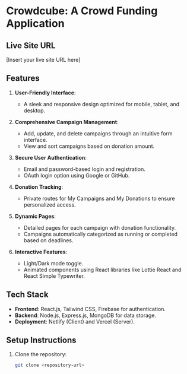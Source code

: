 # Crowdcube: A Crowd Funding Application  

## Live Site URL  
[Insert your live site URL here]  

## Features  

1. **User-Friendly Interface**:  
   - A sleek and responsive design optimized for mobile, tablet, and desktop.  

2. **Comprehensive Campaign Management**:  
   - Add, update, and delete campaigns through an intuitive form interface.  
   - View and sort campaigns based on donation amount.  

3. **Secure User Authentication**:  
   - Email and password-based login and registration.  
   - OAuth login option using Google or GitHub.  

4. **Donation Tracking**:  
   - Private routes for My Campaigns and My Donations to ensure personalized access.  

5. **Dynamic Pages**:  
   - Detailed pages for each campaign with donation functionality.  
   - Campaigns automatically categorized as running or completed based on deadlines.  

6. **Interactive Features**:  
   - Light/Dark mode toggle.  
   - Animated components using React libraries like Lottie React and React Simple Typewriter.  

## Tech Stack  

- **Frontend**: React.js, Tailwind CSS, Firebase for authentication.  
- **Backend**: Node.js, Express.js, MongoDB for data storage.  
- **Deployment**: Netlify (Client) and Vercel (Server).  

## Setup Instructions  

1. Clone the repository:  
   ```bash  
   git clone <repository-url>  
